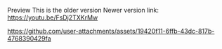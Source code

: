 Preview
This is the older version
Newer version link: https://youtu.be/FsDj2TXKrMw

https://github.com/user-attachments/assets/19420f11-6ffb-43dc-817b-4768390429fa

